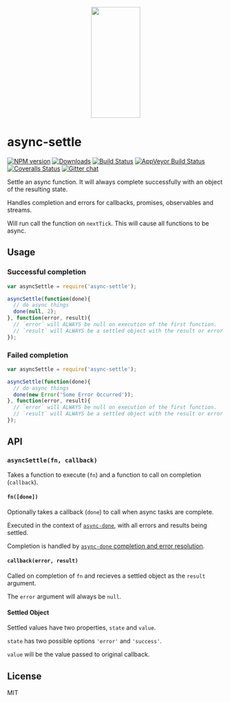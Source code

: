 <p align="center">
  <a href="http://gulpjs.com">
    <img height="257" width="114" src="https://raw.githubusercontent.com/gulpjs/artwork/master/gulp-2x.png">
  </a>
</p>

# async-settle

[![NPM version][npm-image]][npm-url] [![Downloads][downloads-image]][npm-url] [![Build Status][travis-image]][travis-url] [![AppVeyor Build Status][appveyor-image]][appveyor-url] [![Coveralls Status][coveralls-image]][coveralls-url] [![Gitter chat][gitter-image]][gitter-url]

Settle an async function. It will always complete successfully with an object of the resulting state.

Handles completion and errors for callbacks, promises, observables and streams.

Will run call the function on `nextTick`. This will cause all functions to be async.

## Usage

### Successful completion

```js
var asyncSettle = require('async-settle');

asyncSettle(function(done){
  // do async things
  done(null, 2);
}, function(error, result){
  // `error` will ALWAYS be null on execution of the first function.
  // `result` will ALWAYS be a settled object with the result or error of the first function.
});
```

### Failed completion

```js
var asyncSettle = require('async-settle');

asyncSettle(function(done){
  // do async things
  done(new Error('Some Error Occurred'));
}, function(error, result){
  // `error` will ALWAYS be null on execution of the first function.
  // `result` will ALWAYS be a settled object with the result or error of the first function.
});
```

## API

### `asyncSettle(fn, callback)`

Takes a function to execute (`fn`) and a function to call on completion (`callback`).

#### `fn([done])`

Optionally takes a callback (`done`) to call when async tasks are complete.

Executed in the context of [`async-done`][async-done], with all errors and results being settled.

Completion is handled by [`async-done` completion and error resolution][completions].

#### `callback(error, result)`

Called on completion of `fn` and recieves a settled object as the `result` argument.

The `error` argument will always be `null`.

#### Settled Object

Settled values have two properties, `state` and `value`.

`state` has two possible options `'error'` and `'success'`.

`value` will be the value passed to original callback.

## License

MIT

[async-done]: https://github.com/gulpjs/async-done
[completions]: https://github.com/gulpjs/async-done#completion-and-error-resolution

[downloads-image]: http://img.shields.io/npm/dm/async-settle.svg
[npm-url]: https://www.npmjs.com/package/async-settle
[npm-image]: http://img.shields.io/npm/v/async-settle.svg

[travis-url]: https://travis-ci.org/gulpjs/async-settle
[travis-image]: http://img.shields.io/travis/gulpjs/async-settle.svg?label=travis-ci

[appveyor-url]: https://ci.appveyor.com/project/gulpjs/async-settle
[appveyor-image]: https://img.shields.io/appveyor/ci/gulpjs/async-settle.svg?label=appveyor

[coveralls-url]: https://coveralls.io/r/gulpjs/async-settle
[coveralls-image]: http://img.shields.io/coveralls/gulpjs/async-settle/master.svg

[gitter-url]: https://gitter.im/gulpjs/gulp
[gitter-image]: https://badges.gitter.im/gulpjs/gulp.svg
